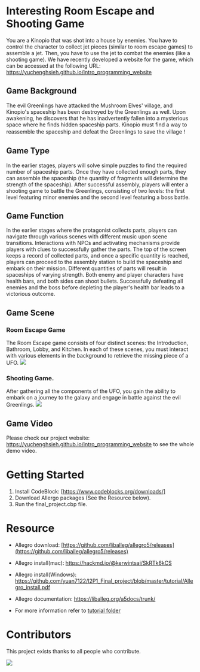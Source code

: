 # Interesting Room Escape and Shooting Game
You are a Kinopio that was shot into a house by enemies. You have to control the character to collect jet pieces (similar to
room escape games) to assemble a jet. Then, you have to use the jet to combat the enemies (like a shooting game). 
We have recently developed a website for the game, which can be accessed at the following URL: https://yuchenghsieh.github.io/intro_programming_website

## Game Background
The evil Greenlings have attacked the Mushroom Elves' village, and Kinopio's spaceship has been destroyed by the Greenlings as well. Upon awakening, he discovers that he has inadvertently fallen into a mysterious space where he finds hidden spaceship parts. Kinopio must find a way to reassemble the spaceship and defeat the Greenlings to save the village！

## Game Type
In the earlier stages, players will solve simple puzzles to find the required number of spaceship parts. Once they have collected enough parts, they can assemble the spaceship (the quantity of fragments will determine the strength of the spaceship). After successful assembly, players will enter a shooting game to battle the Greenlings, consisting of two levels: the first level featuring minor enemies and the second level featuring a boss battle.

## Game Function
In the earlier stages where the protagonist collects parts, players can navigate through various scenes with different music upon scene transitions. Interactions with NPCs and activating mechanisms provide players with clues to successfully gather the parts. The top of the screen keeps a record of collected parts, and once a specific quantity is reached, players can proceed to the assembly station to build the spaceship and embark on their mission. Different quantities of parts will result in spaceships of varying strength. Both enemy and player characters have health bars, and both sides can shoot bullets. Successfully defeating all enemies and the boss before depleting the player's health bar leads to a victorious outcome.

## Game Scene

### Room Escape Game
The Room Escape game consists of four distinct scenes: the Introduction, Bathroom, Lobby, and Kitchen. In each of these scenes, you must interact with various elements in the background to retrieve the missing piece of a UFO.
![](readme_related/room_escape.png)

### Shooting Game.
After gathering all the components of the UFO, you gain the ability to embark on a journey to the galaxy and engage in battle against the evil Greenlings.
![](readme_related/shooting_game.png)

## Game Video
Please check our project website: https://yuchenghsieh.github.io/intro_programming_website to see the whole demo video.


# Getting Started
1. Install CodeBlock: [https://www.codeblocks.org/downloads/]
2. Download Allergo packages (See the Resource below).
3. Run the final_project.cbp file.


# Resource

- Allegro download: [https://github.com/liballeg/allegro5/releases](https://github.com/liballeg/allegro5/releases)

- Allegro install(mac): https://hackmd.io/@kerwintsai/SkRTk6kCS
- Allegro install(Windows):  https://github.com/yuan7122/I2P1_Final_project/blob/master/tutorial/Allegro_install.pdf
- Allegro documentation: https://liballeg.org/a5docs/trunk/
- For more information refer to [tutorial folder](https://github.com/yuan7122/I2P1_Final_project/tree/master/tutorial)

# Contributors

This project exists thanks to all people who contribute.

<a href="https://github.com/YuChengHsieh/Interesting-Room-Escape-and-Shooting-Game/graphs/contributors">
  <img src="https://contrib.rocks/image?repo=YuChengHsieh/Interesting-Room-Escape-and-Shooting-Game" />
</a>
